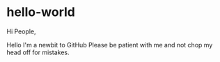 # hello-world
Hi People,

Hello I'm a newbit to GitHub
Please be patient with me and not chop my head off for mistakes.
